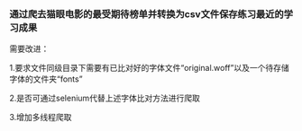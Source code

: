 ### 通过爬去猫眼电影的最受期待榜单并转换为csv文件保存练习最近的学习成果

需要改进：

1.要求文件同级目录下需要有已比对好的字体文件“original.woff”以及一个待存储字体的文件夹“fonts”

2.是否可通过selenium代替上述字体比对方法进行爬取

3.增加多线程爬取
